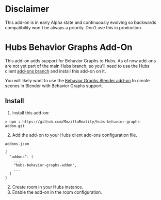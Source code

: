 # Disclaimer
This add-on is in early Alpha state and continuously evolving so backwards compatibility won't be always a priority. Don't use this in production.

# Hubs Behavior Graphs Add-On
This add-on adds support for Behavior Graphs to Hubs. As of now add-ons are not yet part of the main Hubs branch, so you'll need to use the Hubs client [add-ons branch](https://github.com/mozilla/hubs/tree/addons) and install this add-on on it.

You will likely want to use the [Behavior Graphs Blender add-on](https://github.com/MozillaReality/blender-gltf-behavior-graph/) to create scenes in Blender with Behavior Graphs support.

## Install
1. Install this add-on:
```
> npm i https://github.com/MozillaReality/hubs-behavior-graphs-addon.git
```
2. Add the add-on to your Hubs client add-ons configuration file.

`addons.json`
```
{
  "addons": [
    ...
    "hubs-behavior-graphs-addon", 
    ...
  ]
}

```
2. Create room in your Hubs instance.
3. Enable the add-on in the room configuration.
